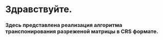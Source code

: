 # Здравствуйте. 
### Здесь представлена реализация алгоритма транспонирования разреженой матрицы в CRS формате.
